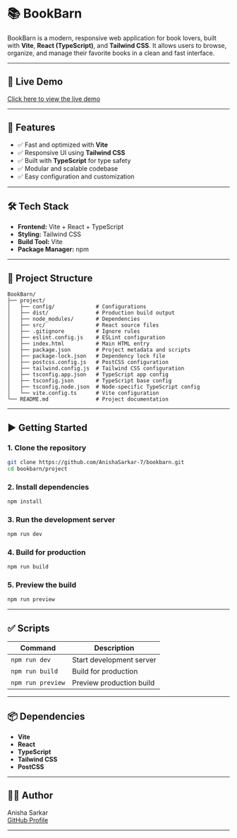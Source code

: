 ﻿# 📚 BookBarn

BookBarn is a modern, responsive web application for book lovers, built with **Vite**, **React (TypeScript)**, and **Tailwind CSS**. It allows users to browse, organize, and manage their favorite books in a clean and fast interface.

---

## 🔗 Live Demo
[Click here to view the live demo](https://nimble-sfogliatella-013e7f.netlify.app/)

---

## 🚀 Features
- ✅ Fast and optimized with **Vite**
- ✅ Responsive UI using **Tailwind CSS**
- ✅ Built with **TypeScript** for type safety
- ✅ Modular and scalable codebase
- ✅ Easy configuration and customization

---

## 🛠 Tech Stack
- **Frontend:** Vite + React + TypeScript
- **Styling:** Tailwind CSS
- **Build Tool:** Vite
- **Package Manager:** npm

---

## 📂 Project Structure
```
BookBarn/
├── project/
│   ├── config/             # Configurations
│   ├── dist/               # Production build output
│   ├── node_modules/       # Dependencies
│   ├── src/                # React source files
│   ├── .gitignore          # Ignore rules
│   ├── eslint.config.js    # ESLint configuration
│   ├── index.html          # Main HTML entry
│   ├── package.json        # Project metadata and scripts
│   ├── package-lock.json   # Dependency lock file
│   ├── postcss.config.js   # PostCSS configuration
│   ├── tailwind.config.js  # Tailwind CSS configuration
│   ├── tsconfig.app.json   # TypeScript app config
│   ├── tsconfig.json       # TypeScript base config
│   ├── tsconfig.node.json  # Node-specific TypeScript config
│   └── vite.config.ts      # Vite configuration
└── README.md               # Project documentation
```

---

## ▶️ Getting Started

### **1. Clone the repository**
```bash
git clone https://github.com/AnishaSarkar-7/bookbarn.git
cd bookbarn/project
```

### **2. Install dependencies**
```bash
npm install
```

### **3. Run the development server**
```bash
npm run dev
```

### **4. Build for production**
```bash
npm run build
```

### **5. Preview the build**
```bash
npm run preview
```

---

## ✅ Scripts
| Command           | Description                  |
|--------------------|------------------------------|
| `npm run dev`      | Start development server   |
| `npm run build`    | Build for production       |
| `npm run preview`  | Preview production build   |

---

## 📦 Dependencies
- **Vite**
- **React**
- **TypeScript**
- **Tailwind CSS**
- **PostCSS**

---

## 👨‍💻 Author
Anisha Sarkar  
[GitHub Profile](https://github.com/AnishaSarkar-7)

---

